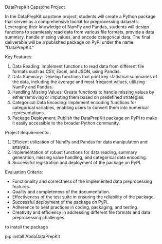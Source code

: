 
DataPrepKit Capstone Project

In the DataPrepKit capstone project, students will create a Python package that serves as a comprehensive toolkit for preprocessing datasets. Leveraging their knowledge of NumPy and Pandas, students will design functions to seamlessly read data from various file formats, provide a data summary, handle missing values, and encode categorical data. The final deliverable will be a published package on PyPI under the name "DataPrepKit."

Key Features:
1. Data Reading: Implement functions to read data from different file formats such as CSV, Excel, and JSON, using Pandas.
2. Data Summary: Develop functions that print key statistical summaries of the data, including the average and most frequent values, utilizing NumPy and Pandas.
3. Handling Missing Values: Create functions to handle missing values by either removing or imputing them based on predefined strategies.
4. Categorical Data Encoding: Implement encoding functions for categorical variables, enabling users to convert them into numerical representations.
5. Package Deployment: Publish the DataPrepKit package on PyPI to make it easily accessible to the broader Python community.

Project Requirements:
1. Efficient utilization of NumPy and Pandas for data manipulation and analysis.
2. Implementation of robust functions for data reading, summary generation, missing value handling, and categorical data encoding.
3. Successful registration and deployment of the package on PyPI.

Evaluation Criteria:
* Functionality and correctness of the implemented data preprocessing features.
* Quality and completeness of the documentation.
* Effectiveness of the test suite in ensuring the reliability of the package.
* Successful deployment of the package on PyPI.
* Adherence to best practices in coding, packaging, and testing.
* Creativity and efficiency in addressing different file formats and data preprocessing challenges.


to install the package 

pip install AbdoDataPrepKit
